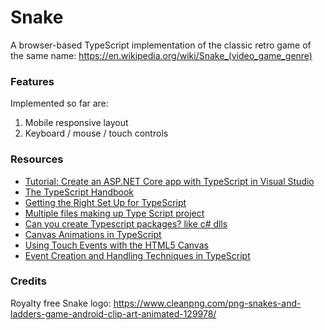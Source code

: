 # Snake
A browser-based TypeScript implementation of the classic retro game of the same name: https://en.wikipedia.org/wiki/Snake_(video_game_genre)

### Features
Implemented so far are:
1. Mobile responsive layout
2. Keyboard / mouse / touch controls

### Resources
* [Tutorial: Create an ASP.NET Core app with TypeScript in Visual Studio](https://docs.microsoft.com/en-us/visualstudio/javascript/tutorial-aspnet-with-typescript?view=vs-2019)
* [The TypeScript Handbook](https://www.typescriptlang.org/docs/handbook/intro.html)
* [Getting the Right Set Up for TypeScript](https://www.stevefenton.co.uk/2013/01/getting-the-right-set-up-for-typescript/)
* [Multiple files making up Type Script project](https://stackoverflow.com/questions/15335474/multiple-files-making-up-type-script-project)
* [Can you create Typescript packages? like c# dlls](https://stackoverflow.com/questions/15664032/can-you-create-typescript-packages-like-c-sharp-dlls)
* [Canvas Animations in TypeScript](https://codeburst.io/canvas-animations-in-typescript-97ba0163cb19)
* [Using Touch Events with the HTML5 Canvas](http://bencentra.com/code/2014/12/05/html5-canvas-touch-events.html)
* [Event Creation and Handling Techniques in TypeScript](https://hackwild.com/article/event-handling-techniques/)

### Credits
Royalty free Snake logo: https://www.cleanpng.com/png-snakes-and-ladders-game-android-clip-art-animated-129978/
